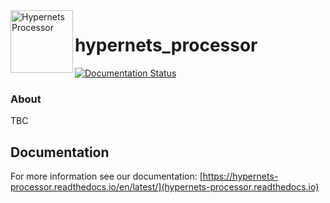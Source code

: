 <img alt="Hypernets Processor" align="left" src="http://hypernets.eu/assets/logos/hypernets-logo-f0f74651c5223716ecfefd1b53ba9410e1d93b5f8b0c95c1e91e952585c96405.png" width=100 />

# hypernets_processor
[![Documentation Status](https://readthedocs.org/projects/hypernets-processor/badge/?version=latest)](https://hypernets-processor.readthedocs.io/en/latest/?badge=latest)

### About

TBC

## Documentation

For more information see our documentation: [https://hypernets-processor.readthedocs.io/en/latest/](hypernets-processor.readthedocs.io)

